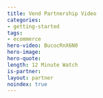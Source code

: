 ```yaml
---
title: Vend Partnership Video
categories:
- getting-started
tags:
- ecommerce
hero-video: BucocRnX6N0
hero-image: 
hero-quote: 
length: 12 Minute Watch
is-partner: 
layout: partner
noindex: true
---
```

